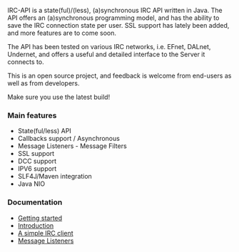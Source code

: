 IRC-API is a state(ful)/(less), (a)synchronous IRC API written in Java.  The API offers an (a)synchronous programming model, and has the ability to save the IRC connection state per user.  SSL support has lately been added, and more features are to come soon.

The API has been tested on various IRC networks, i.e. EFnet, DALnet, Undernet, and offers a useful and detailed interface to the Server it connects to.

This is an open source project, and feedback is welcome from end-users as well as from developers.

Make sure you use the latest build!
<br />

<h3> Main features</h3>
<ul>
<li>State(ful/less) API</li>
<li>Callbacks support / Asynchronous</li>
<li>Message Listeners - Message Filters</li>
<li>SSL support</li>
<li>DCC support</li>
<li>IPV6 support</li>
<li>SLF4J/Maven integration</li>
<li>Java NIO</li>
</ul>

<h3> Documentation</h3>
<ul>
<li><a href='https://github.com/migzai/irc-api/blob/wiki/GettingStarted.md'>Getting started</a></li>
<li><a href='https://github.com/migzai/irc-api/blob/wiki/Introduction.md'>Introduction</a></li>
<li><a href='https://github.com/migzai/irc-api/blob/wiki/Connecting.md'>A simple IRC client</a></li>
<li><a href='https://github.com/migzai/irc-api/blob/wiki/Listeners.md'>Message Listeners</a></li>
</ul>
